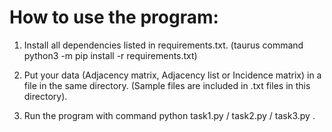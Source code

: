 # How to use the program: 

1. Install all dependencies listed in requirements.txt. (taurus command python3 -m pip install -r requirements.txt)

2. Put your data (Adjacency matrix, Adjacency list or Incidence matrix) in a file in the same directory. (Sample files are included in .txt files in this directory).

3. Run the program with command python task1.py / task2.py / task3.py . 
